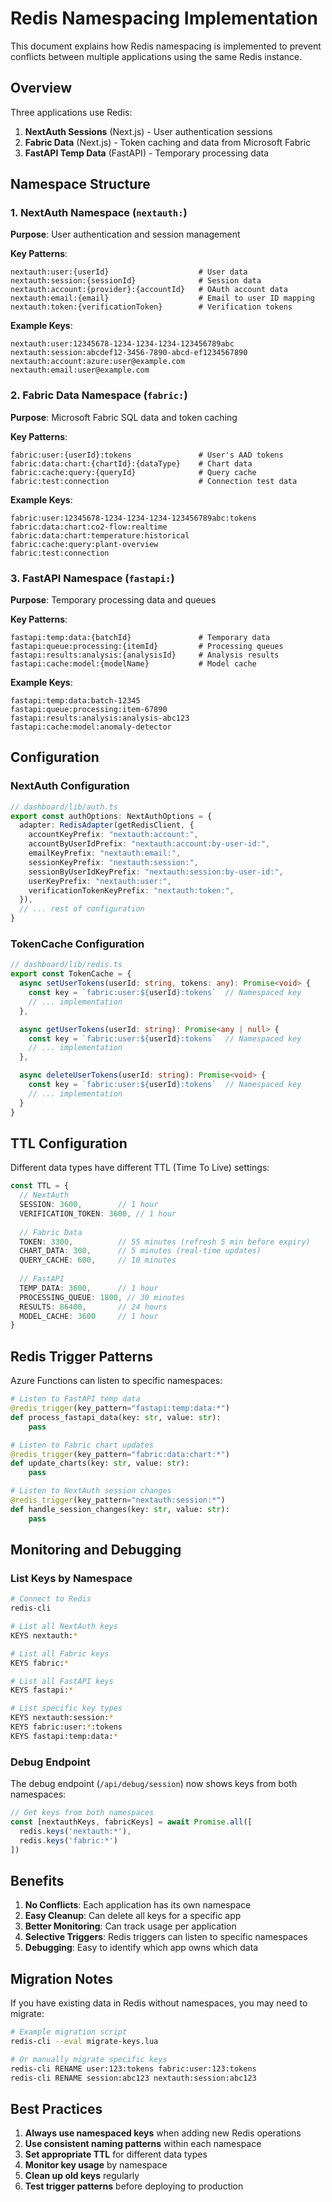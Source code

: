 # Redis Namespacing Implementation

This document explains how Redis namespacing is implemented to prevent conflicts between multiple applications using the same Redis instance.

## Overview

Three applications use Redis:
1. **NextAuth Sessions** (Next.js) - User authentication sessions
2. **Fabric Data** (Next.js) - Token caching and data from Microsoft Fabric
3. **FastAPI Temp Data** (FastAPI) - Temporary processing data

## Namespace Structure

### 1. NextAuth Namespace (`nextauth:`)

**Purpose**: User authentication and session management

**Key Patterns**:
```
nextauth:user:{userId}                    # User data
nextauth:session:{sessionId}              # Session data
nextauth:account:{provider}:{accountId}   # OAuth account data
nextauth:email:{email}                    # Email to user ID mapping
nextauth:token:{verificationToken}        # Verification tokens
```

**Example Keys**:
```
nextauth:user:12345678-1234-1234-1234-123456789abc
nextauth:session:abcdef12-3456-7890-abcd-ef1234567890
nextauth:account:azure:user@example.com
nextauth:email:user@example.com
```

### 2. Fabric Data Namespace (`fabric:`)

**Purpose**: Microsoft Fabric SQL data and token caching

**Key Patterns**:
```
fabric:user:{userId}:tokens               # User's AAD tokens
fabric:data:chart:{chartId}:{dataType}    # Chart data
fabric:cache:query:{queryId}              # Query cache
fabric:test:connection                    # Connection test data
```

**Example Keys**:
```
fabric:user:12345678-1234-1234-1234-123456789abc:tokens
fabric:data:chart:co2-flow:realtime
fabric:data:chart:temperature:historical
fabric:cache:query:plant-overview
fabric:test:connection
```

### 3. FastAPI Namespace (`fastapi:`)

**Purpose**: Temporary processing data and queues

**Key Patterns**:
```
fastapi:temp:data:{batchId}               # Temporary data
fastapi:queue:processing:{itemId}         # Processing queues
fastapi:results:analysis:{analysisId}     # Analysis results
fastapi:cache:model:{modelName}           # Model cache
```

**Example Keys**:
```
fastapi:temp:data:batch-12345
fastapi:queue:processing:item-67890
fastapi:results:analysis:analysis-abc123
fastapi:cache:model:anomaly-detector
```

## Configuration

### NextAuth Configuration

```typescript
// dashboard/lib/auth.ts
export const authOptions: NextAuthOptions = {
  adapter: RedisAdapter(getRedisClient, {
    accountKeyPrefix: "nextauth:account:",
    accountByUserIdPrefix: "nextauth:account:by-user-id:",
    emailKeyPrefix: "nextauth:email:",
    sessionKeyPrefix: "nextauth:session:",
    sessionByUserIdKeyPrefix: "nextauth:session:by-user-id:",
    userKeyPrefix: "nextauth:user:",
    verificationTokenKeyPrefix: "nextauth:token:",
  }),
  // ... rest of configuration
}
```

### TokenCache Configuration

```typescript
// dashboard/lib/redis.ts
export const TokenCache = {
  async setUserTokens(userId: string, tokens: any): Promise<void> {
    const key = `fabric:user:${userId}:tokens`  // Namespaced key
    // ... implementation
  },

  async getUserTokens(userId: string): Promise<any | null> {
    const key = `fabric:user:${userId}:tokens`  // Namespaced key
    // ... implementation
  },

  async deleteUserTokens(userId: string): Promise<void> {
    const key = `fabric:user:${userId}:tokens`  // Namespaced key
    // ... implementation
  }
}
```

## TTL Configuration

Different data types have different TTL (Time To Live) settings:

```typescript
const TTL = {
  // NextAuth
  SESSION: 3600,        // 1 hour
  VERIFICATION_TOKEN: 3600, // 1 hour
  
  // Fabric Data
  TOKEN: 3300,          // 55 minutes (refresh 5 min before expiry)
  CHART_DATA: 300,      // 5 minutes (real-time updates)
  QUERY_CACHE: 600,     // 10 minutes
  
  // FastAPI
  TEMP_DATA: 3600,      // 1 hour
  PROCESSING_QUEUE: 1800, // 30 minutes
  RESULTS: 86400,       // 24 hours
  MODEL_CACHE: 3600     // 1 hour
}
```

## Redis Trigger Patterns

Azure Functions can listen to specific namespaces:

```python
# Listen to FastAPI temp data
@redis_trigger(key_pattern="fastapi:temp:data:*")
def process_fastapi_data(key: str, value: str):
    pass

# Listen to Fabric chart updates
@redis_trigger(key_pattern="fabric:data:chart:*")
def update_charts(key: str, value: str):
    pass

# Listen to NextAuth session changes
@redis_trigger(key_pattern="nextauth:session:*")
def handle_session_changes(key: str, value: str):
    pass
```

## Monitoring and Debugging

### List Keys by Namespace

```bash
# Connect to Redis
redis-cli

# List all NextAuth keys
KEYS nextauth:*

# List all Fabric keys
KEYS fabric:*

# List all FastAPI keys
KEYS fastapi:*

# List specific key types
KEYS nextauth:session:*
KEYS fabric:user:*:tokens
KEYS fastapi:temp:data:*
```

### Debug Endpoint

The debug endpoint (`/api/debug/session`) now shows keys from both namespaces:

```typescript
// Get keys from both namespaces
const [nextauthKeys, fabricKeys] = await Promise.all([
  redis.keys('nextauth:*'),
  redis.keys('fabric:*')
])
```

## Benefits

1. **No Conflicts**: Each application has its own namespace
2. **Easy Cleanup**: Can delete all keys for a specific app
3. **Better Monitoring**: Can track usage per application
4. **Selective Triggers**: Redis triggers can listen to specific namespaces
5. **Debugging**: Easy to identify which app owns which data

## Migration Notes

If you have existing data in Redis without namespaces, you may need to migrate:

```bash
# Example migration script
redis-cli --eval migrate-keys.lua

# Or manually migrate specific keys
redis-cli RENAME user:123:tokens fabric:user:123:tokens
redis-cli RENAME session:abc123 nextauth:session:abc123
```

## Best Practices

1. **Always use namespaced keys** when adding new Redis operations
2. **Use consistent naming patterns** within each namespace
3. **Set appropriate TTL** for different data types
4. **Monitor key usage** by namespace
5. **Clean up old keys** regularly
6. **Test trigger patterns** before deploying to production
